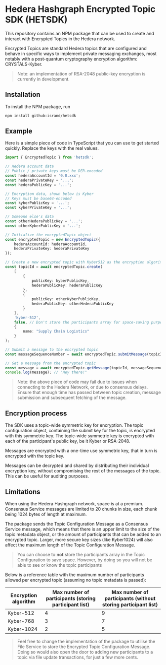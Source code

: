 # Hedera Hashgraph Encrypted Topic SDK (HETSDK)

This repository contains an NPM package that can be used to create and interact with Encrypted Topics in the Hedera network.

Encrypted Topics are standard Hedera topics that are configured and behave in specific ways to implement private messaging exchanges, most notably with a post-quantum cryptography encryption algorithm: CRYSTALS-Kyber.

> Note: an implementation of RSA-2048 public-key encryption is currently in development.
> 
## Installation

To install the NPM package, run

```bash
npm install github:isrand/hetsdk
```

## Example

Here is a simple piece of code in TypeScript that you can use to get started quickly. Replace the keys with the real values.

```typescript
import { EncryptedTopic } from 'hetsdk';

// Hedera account data
// Public / private keys must be DER-encoded
const hederaAccountId = '0.0.xxx';
const hederaPrivateKey = '...';
const hederaPublicKey = '...';

// Encryption data, shown below is Kyber
// Keys must be base64-encoded
const kyberPublicKey = '...';
const kyberPrivateKey = '...';

// Someone else's data
const otherHederaPublicKey = '...';
const otherKyberPublicKey = '...';

// Initialize the encryptedTopic object
const encryptedTopic = new EncryptedTopic({
    hederaAccountId: hederaAccountId,
    hederaPrivateKey: hederaPrivateKey
});

// Create a new encrypted topic with Kyber512 as the encryption algorithm
const topicId = await encryptedTopic.create(
    [
        {
            publicKey: kyberPublicKey,
            hederaPublicKey: hederaPublicKey
        },
        {
            publicKey: otherKyberPublicKey,
            hederaPublicKey: otherHederaPublicKey
        }
    ],
    'kyber-512',
    false, // Don't store the participants array for space-saving purposes
    {
        name: "Supply Chain Logistics"
    }
);

// Submit a message to the encrypted topic
const messageSequenceNumber = await encryptedTopic.submitMessage(topicId, 'Hey there!', kyberPrivateKey);

// Get a message from the encrypted topic
const message = await encryptedTopic.getMessage(topicId, messageSequenceNumber, kyberPrivateKey);
console.log(message); // "Hey there!"
```

> Note: the above piece of code may fail due to issues when connecting to the Hedera Network, or due to consensus delays. Ensure that enough time has passed between topic creation, message submission and subsequent fetching of the message.

## Encryption process

The SDK uses a topic-wide symmetric key for encryption. The topic configuration object, containing the submit key for the topic, is encrypted with this symmetric key. The topic-wide symmetric key is encrypted with each of the participant's public key, be it Kyber or RSA-2048.

Messages are encrypted with a one-time use symmetric key, that in turn is encrypted with the topic key.

Messages can be decrypted and shared by distributing their individual encryption key, without compromising the rest of the messages of the topic. This can be useful for auditing purposes.


## Limitations

When using the Hedera Hashgraph network, space is at a premium. Consensus Service messages are limited to 20 chunks in size, each chunk being 1024 bytes of length at maximum.

The package sends the Topic Configuration Message as a Consensus Service message, which means that there is an upper limit to the size of the topic metadata object, or the amount of participants that can be added to an encrypted topic.
Larger, more secure key sizes (like Kyber1024) will also affect the maximum length of the Topic Configuration Message.

> You can choose to **not** store the participants array in the Topic Configuration to save space. However, by doing so you will not be able to see or know the topic participants


Below is a reference table with the maximum number of participants allowed per encrypted topic (assuming no topic metadata is passed):

| Encryption algorithm | Max number of participants (storing participant list) | Max number of participants (without storing participant list) |
|----------------------|-------------------------------------------------------|---------------------------------------------------------------|
| Kyber-512            | 4                                                     | 9                                                             |
| Kyber-768            | 3                                                     | 7                                                             |
| Kyber-1024           | 2                                                     | 5                                                             |

> Feel free to change the implementation of the package to utilise the File Service to store the Encrypted Topic Configuration Message. Doing so would also open the door to adding new participants to a topic via file update transactions, for just a few more cents.
